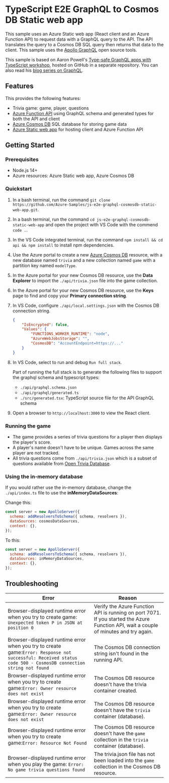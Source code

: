 # TypeScript E2E GraphQL to Cosmos DB Static web app

This sample uses an Azure Static web app (React client and an Azure Function API) to request data with a GraphQL query to the API. The API translates the query to a Cosmos DB SQL query then returns that data to the client. This sample uses the [Apollo GraphQL](https://github.com/apollographql) open source tools.

This sample is based on Aaron Powell's [Type-safe GraphQL apps with TypeScript workshop](https://github.com/aaronpowell/graphql-typescript-workshop.git), hosted on GitHub in a separate repository. You can also read his [blog series on GraphQL](https://www.aaron-powell.com/posts/2020-07-13-graphql-on-azure-part-1-getting-started/).

## Features

This provides the following features:

* Trivia game: game, player, questions
* [Azure Function API](https://docs.microsoft.com/en-us/azure/azure-functions/) using GraphQL schema and generated types for both the API and client
* [Azure Cosmos DB](https://docs.microsoft.com/en-us/azure/cosmos-db/) SQL database for storing game data
* [Azure Static web app](https://docs.microsoft.com/en-us/azure/static-web-apps/) for hosting client and Azure Function API

## Getting Started

### Prerequisites

- Node.js 14+
- Azure resources: Azure Static web app, Azure Cosmos DB

### Quickstart

1. In a bash terminal, run the command `git clone https://github.com/Azure-Samples/js-e2e-graphql-cosmosdb-static-web-app.git`.
2. In a bash terminal, run the command `cd js-e2e-graphql-cosmosdb-static-web-app` and open the project with VS Code with the commend `code .`.
3. In the VS Code integrated terminal, run the command `npm install && cd api && npm install` to install npm dependencies.
4. Use the Azure portal to create a new [Azure Cosmos DB](https://ms.portal.azure.com/#create/Microsoft.DocumentDB) resource, with a new database named `trivia` and a new collection named `game` with a partition key named `modelType`. 
5. In the Azure portal for your new Cosmos DB resource, use the **Data Explorer** to import the `./api/trivia.json` file into the game collection.
6. In the Azure portal for your new Cosmos DB resource, use the **Keys** page to find and copy your **Primary connection string**.
7. In VS Code, configure `./api/local.settings.json` with the Cosmos DB connection string.

    ```json
    {
        "IsEncrypted": false,
        "Values": {
            "FUNCTIONS_WORKER_RUNTIME": "node",
            "AzureWebJobsStorage": "",
            "CosmosDB": "AccountEndpoint=https://..."
        }
    }
    ```

8. In VS Code, select to run and debug `Run full stack`.

    Part of running the full stack is to generate the following files to support the graphql schema and typescript types:
    - `./api/graphql.schema.json`
    - `./api/graphql/generated.ts`
    - `./src/generated.tsx`: TypeScript source file for the API GraphQL schema

9. Open a browser to `http://localhost:3000` to view the React client.

### Running the game

* The game provides a series of trivia questions for a player then displays the player's score. 
* A player's name doesn't have to be unique. Games across the same player are not tracked.
* All trivia questions come from `./api/trivia.json` which is a subset of questions available from [Open Trivia Database](https://opentdb.com/).

### Using the in-memory database

If you would rather use the in-memory database, change the `./api/index.ts` file to use the **inMemoryDataSources**:

Change this:

```javascript
const server = new ApolloServer({
  schema: addResolversToSchema({ schema, resolvers }),
  dataSources: cosmosDataSources,
  context: {},
});
```

To this:

```javascript
const server = new ApolloServer({
  schema: addResolversToSchema({ schema, resolvers }),
  dataSources: inMemoryDataSources,
  context: {},
});
```

## Troubleshooting

|Error|Reason|
|---|---|
|Browser-displayed runtime error when you try to create game: `Unexpected token P in JSON at position 0`|Verify the Azure Function API is running on port 7071. If you started the Azure Function API, wait a couple of minutes and try again.|
|Browser-displayed runtime error when you try to create game:`Error: Response not successful: Received status code 500 - CosmosDB connection string not found`|The Cosmos DB connection string isn't found in the running API.| 
|Browser-displayed runtime error when you try to create game:`Error: Owner resource does not exist`|The Cosmos DB resource doesn't have the trivia container created.|
|Browser-displayed runtime error when you try to create game:`Error: Owner resource does not exist`|The Cosmos DB resource doesn't have the `trivia` container (database).|
|Browser-displayed runtime error when you try to create game:`Error: Resource Not Found`|The Cosmos DB resource doesn't have the `game` collection in the `trivia` container (database).|
|Browser-displayed runtime error when you play the game: `Error: No game trivia questions found`|The trivia.json file has not been loaded into the `game` collection in the Cosmos DB resource.|
